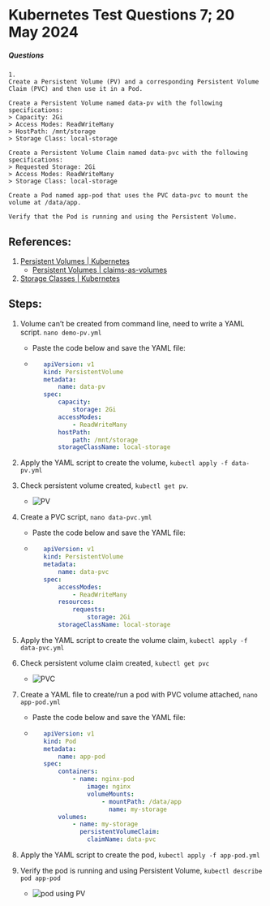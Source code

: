 # Kubernetes Test Questions 7; 20 May 2024

##### Questions
```
1. 
Create a Persistent Volume (PV) and a corresponding Persistent Volume Claim (PVC) and then use it in a Pod.

Create a Persistent Volume named data-pv with the following specifications:
> Capacity: 2Gi
> Access Modes: ReadWriteMany
> HostPath: /mnt/storage
> Storage Class: local-storage

Create a Persistent Volume Claim named data-pvc with the following specifications:
> Requested Storage: 2Gi
> Access Modes: ReadWriteMany
> Storage Class: local-storage

Create a Pod named app-pod that uses the PVC data-pvc to mount the volume at /data/app.

Verify that the Pod is running and using the Persistent Volume.

```

## References:
1. [Persistent Volumes | Kubernetes](https://kubernetes.io/docs/concepts/storage/persistent-volumes/%23reserving-a-persistentvolume)
   * [Persistent Volumes | claims-as-volumes](https://kubernetes.io/docs/concepts/storage/persistent-volumes/#claims-as-volumes)
2. [Storage Classes | Kubernetes](https://kubernetes.io/docs/concepts/storage/storage-classes/)


## Steps:
1. Volume can’t be created from command line, need to write a YAML script. `nano demo-pv.yml`
   * Paste the code below and save the YAML file:
   * ```yaml
        apiVersion: v1
        kind: PersistentVolume
        metadata:
            name: data-pv
        spec:
            capacity:
                storage: 2Gi
            accessModes:
                - ReadWriteMany
            hostPath:
                path: /mnt/storage    
            storageClassName: local-storage
      ```

2.	Apply the YAML script to create the volume, `kubectl apply -f data-pv.yml`

3. Check persistent volume created, `kubectl get pv`.
   * ![PV](Pictures/1.png)

4. Create a PVC script, `nano data-pvc.yml`
   * Paste the code below and save the YAML file:
   * ```yaml
        apiVersion: v1
        kind: PersistentVolume
        metadata:
            name: data-pvc
        spec:
            accessModes:
                - ReadWriteMany
            resources:
                requests:
                    storage: 2Gi
            storageClassName: local-storage
      ```

6. Apply the YAML script to create the volume claim, `kubectl apply -f data-pvc.yml`

7. Check persistent volume claim created, `kubectl get pvc`
   * ![PVC](Pictures/2.png)

8. Create a YAML file to create/run a pod with PVC volume attached, `nano app-pod.yml`
   * Paste the code below and save the YAML file:
   * ```yaml
        apiVersion: v1
        kind: Pod
        metadata:
            name: app-pod
        spec:
            containers:
                - name: nginx-pod
                    image: nginx
                    volumeMounts:
                        - mountPath: /data/app
                          name: my-storage
            volumes:
                - name: my-storage
                  persistentVolumeClaim:
                    claimName: data-pvc
      ```

9. Apply the YAML script to create the pod, `kubectl apply -f app-pod.yml`

10. Verify the pod is running and using Persistent Volume, `kubectl describe pod app-pod`
    * ![pod using PV](Pictures/3.png)